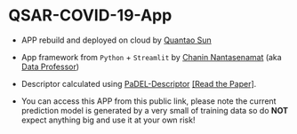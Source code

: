 # QSAR-COVID-19-App
- APP rebuild and deployed on cloud by [Quantao Sun](https://github.com/quantaosun)
- App framework from `Python` + `Streamlit` by [Chanin Nantasenamat](https://medium.com/@chanin.nantasenamat) (aka [Data Professor](http://youtube.com/dataprofessor))
- Descriptor calculated using [PaDEL-Descriptor](http://www.yapcwsoft.com/dd/padeldescriptor/) [[Read the Paper]](https://doi.org/10.1002/jcc.21707).

- You can access this APP from this public link, please note the current prediction model is generated by a very small of training data so do **NOT** expect anything big and use it at your own risk!
